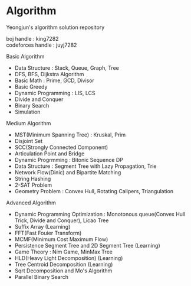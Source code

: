 # Algorithm
Yeongjun's algorithm solution repository   

boj handle : king7282   
codeforces handle : juyj7282   
   
Basic Algorithm   
 - Data Structure : Stack, Queue, Graph, Tree   
 - DFS, BFS, Dijkstra Algorithm   
 - Basic Math : Prime, GCD, Divisor
 - Basic Greedy   
 - Dynamic Programming : LIS, LCS   
 - Divide and Conquer
 - Binary Search
 - Simulation
 
Medium Algorithm   
 - MST(Minimum Spanning Tree) : Kruskal, Prim   
 - Disjoint Set   
 - SCC(Strongly Connected Component)   
 - Articulation Point and Bridge   
 - Dynamic Progrmming : Bitonic Sequence DP
 - Data Structure : Segment Tree with Lazy Propagation, Trie   
 - Network Flow(Dinic) and Bipartite Matching   
 - String Hashing   
 - 2-SAT Problem
 - Geometry Problem : Convex Hull, Rotating Calipers, Triangulation
 
Advanced Algorithm
 - Dynamic Programming Optimization : Monotonous queue(Convex Hull Trick, Divide and Conquer), Licao Tree
 - Suffix Array (Learning)
 - FFT(Fast Fouier Transform)
 - MCMF(Minimum Cost Maximum Flow)
 - Persistence Segment Tree and 2D Segment Tree (Learning)
 - Game Theory : Nim Game, MinMax Tree
 - HLD(Heavy Light Decomposition) (Learning)
 - Tree Centroid Decomposition (Learning)
 - Sqrt Decomposition and Mo's Algorithm
 - Parallel Binary Search

